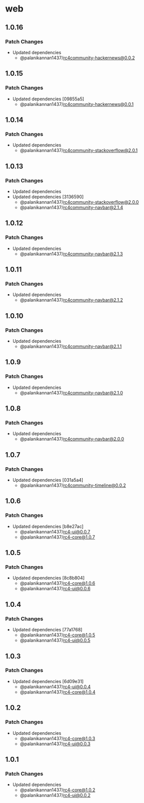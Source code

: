 # web

## 1.0.16

### Patch Changes

- Updated dependencies
  - @palanikannan1437/rc4community-hackernews@0.0.2

## 1.0.15

### Patch Changes

- Updated dependencies [09855a5]
  - @palanikannan1437/rc4community-hackernews@0.0.1

## 1.0.14

### Patch Changes

- Updated dependencies
  - @palanikannan1437/rc4community-stackoverflow@2.0.1

## 1.0.13

### Patch Changes

- Updated dependencies
- Updated dependencies [3136590]
  - @palanikannan1437/rc4community-stackoverflow@2.0.0
  - @palanikannan1437/rc4community-navbar@2.1.4

## 1.0.12

### Patch Changes

- Updated dependencies
  - @palanikannan1437/rc4community-navbar@2.1.3

## 1.0.11

### Patch Changes

- Updated dependencies
  - @palanikannan1437/rc4community-navbar@2.1.2

## 1.0.10

### Patch Changes

- Updated dependencies
  - @palanikannan1437/rc4community-navbar@2.1.1

## 1.0.9

### Patch Changes

- Updated dependencies
  - @palanikannan1437/rc4community-navbar@2.1.0

## 1.0.8

### Patch Changes

- Updated dependencies
  - @palanikannan1437/rc4community-navbar@2.0.0

## 1.0.7

### Patch Changes

- Updated dependencies [031a5a4]
  - @palanikannan1437/rc4community-timeline@0.0.2

## 1.0.6

### Patch Changes

- Updated dependencies [b8e27ac]
  - @palanikannan1437/rc4-ui@0.0.7
  - @palanikannan1437/rc4-core@1.0.7

## 1.0.5

### Patch Changes

- Updated dependencies [8c8b804]
  - @palanikannan1437/rc4-core@1.0.6
  - @palanikannan1437/rc4-ui@0.0.6

## 1.0.4

### Patch Changes

- Updated dependencies [77a1768]
  - @palanikannan1437/rc4-core@1.0.5
  - @palanikannan1437/rc4-ui@0.0.5

## 1.0.3

### Patch Changes

- Updated dependencies [6d09e31]
  - @palanikannan1437/rc4-ui@0.0.4
  - @palanikannan1437/rc4-core@1.0.4

## 1.0.2

### Patch Changes

- Updated dependencies
  - @palanikannan1437/rc4-core@1.0.3
  - @palanikannan1437/rc4-ui@0.0.3

## 1.0.1

### Patch Changes

- Updated dependencies
  - @palanikannan1437/rc4-core@1.0.2
  - @palanikannan1437/rc4-ui@0.0.2
